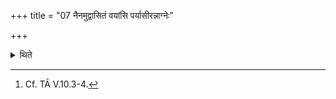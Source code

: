 +++
title = "07 नैनमुद्वासितं वयांसि पर्यासीरन्नाग्नेः"

+++

<details><summary>थिते</summary>

7. Birds should not (be allowed to) sit round the (utensils of Pravargya which have) been disposed of, till the carrying forward of the sacred fire.[^1]  

[^1]: Cf. TĀ V.10.3-4. 
</details>
